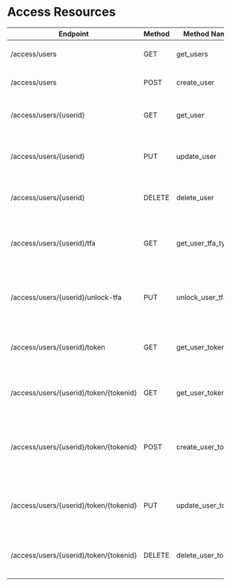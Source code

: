 # Access Resources

|  Endpoint | Method | Method Name | Purpose |
| --------- | ------ | ----------- | ------- |
| /access/users | GET | get_users | Get all API Users |
| /access/users | POST | create_user | Create a new API User |
| /access/users/{userid} | GET | get_user | Get a specific API User |
| /access/users/{userid} | PUT | update_user | Update a specific API User |
| /access/users/{userid} | DELETE | delete_user | Delete a specific API User |
| /access/users/{userid}/tfa | GET | get_user_tfa_types | Get 2FA details for a specific API User |
| /access/users/{userid}/unlock-tfa | PUT | unlock_user_tfa | Unlock 2FA for a specific API User |
| /access/users/{userid}/token | GET | get_user_tokens | Get a specific API User's Tokens |
| /access/users/{userid}/token/{tokenid} | GET | get_user_token | Get a specific API User's Token |
| /access/users/{userid}/token/{tokenid} | POST | create_user_token | Create a new API token for an existing API User |
| /access/users/{userid}/token/{tokenid} | PUT | update_user_token | Update a specific API User's Token |
| /access/users/{userid}/token/{tokenid} | DELETE | delete_user_token | Delete a specific API User's Token |
